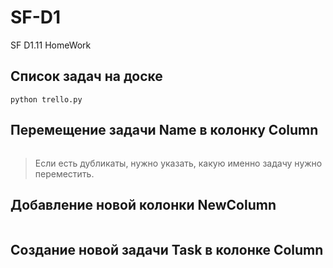 # SF-D1
SF D1.11 HomeWork

## Список задач на доске
```python trello.py```

## Перемещение задачи Name в колонку Column
```python trello.py move Name Column 
```
> Если есть дубликаты, нужно указать, какую именно задачу нужно переместить.

## Добавление новой колонки NewColumn
```python trello.py add_column NewColumn
```

## Создание новой задачи Task в колонке Column 
``` python trello.py create Task Column
```

